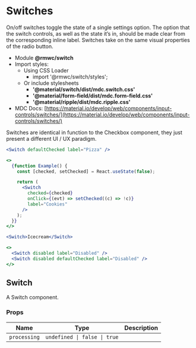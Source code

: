 # Switches

On/off switches toggle the state of a single settings option. The option that the switch controls, as well as the state it’s in, should be made clear from the corresponding inline label. Switches take on the same visual properties of the radio button.

- Module **@rmwc/switch**
- Import styles:
  - Using CSS Loader
    - import '@rmwc/switch/styles';
  - Or include stylesheets
    - **'@material/switch/dist/mdc.switch.css'**
    - **'@material/form-field/dist/mdc.form-field.css'**
    - **'@material/ripple/dist/mdc.ripple.css'**
- MDC Docs: [https://material.io/develop/web/components/input-controls/switches/](https://material.io/develop/web/components/input-controls/switches/)

Switches are identical in function to the Checkbox component, they just present a different UI / UX paradigm.

```jsx
<Switch defaultChecked label="Pizza" />
```

```jsx
<>
  {function Example() {
    const [checked, setChecked] = React.useState(false);

    return (
      <Switch
        checked={checked}
        onClick={(evt) => setChecked((c) => !c)}
        label="Cookies"
      />
    );
  }}
</>
```

```jsx
<Switch>Icecream</Switch>
```

```jsx
<>
  <Switch disabled label="Disabled" />
  <Switch disabled defaultChecked label="Disabled" />
</>
```

## Switch

A Switch component.

### Props

| Name         | Type                         | Description |
| ------------ | ---------------------------- | ----------- |
| `processing` | `undefined \| false \| true` |             |
